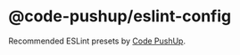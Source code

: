 # @code-pushup/eslint-config

Recommended ESLint presets by [Code PushUp](https://github.com/code-pushup/cli/tree/main/packages/cli).
